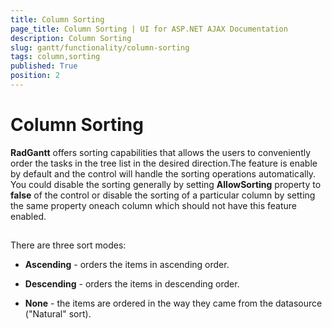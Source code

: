 ```yaml
---
title: Column Sorting
page_title: Column Sorting | UI for ASP.NET AJAX Documentation
description: Column Sorting
slug: gantt/functionality/column-sorting
tags: column,sorting
published: True
position: 2
---
```


# Column Sorting



**RadGantt** offers sorting capabilities that allows the users to conveniently order the tasks in the tree list in the desired direction.The feature is enable by default and the control will handle the sorting operations automatically. You could disable the sorting generally by setting **AllowSorting** property to **false** of the control or disable the sorting of a particular column by setting the same property oneach column which should not have this feature enabled.

## 

There are three sort modes:

* **Ascending** - orders the items in ascending order.

* **Descending** - orders the items in descending order.

* **None** - the items are ordered in the way they came from the datasource ("Natural" sort).
